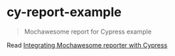 # cy-report-example

> Mochawesome report for Cypress example

Read [Integrating Mochawesome reporter with Cypress](http://antontelesh.github.io/testing/2019/02/04/mochawesome-merge.html)
